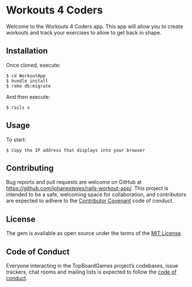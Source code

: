 # Workouts 4 Coders

Welcome to the Workouts 4 Coders app. This app will allow you to create workouts and track your exercises to allow to get back in shape. 


## Installation

Once cloned, execute: 

    $ cd WorkoutApp
    $ bundle install
    $ rake db:migrate

And then execute:

    $ rails s

## Usage

To start:

    $ Copy the IP address that displays into your browser 

## Contributing

Bug reports and pull requests are welcome on GitHub at https://github.com/johanesteves/rails-workout-app/. This project is intended to be a safe, welcoming space for collaboration, and contributors are expected to adhere to the [Contributor Covenant](http://contributor-covenant.org) code of conduct.

## License

The gem is available as open source under the terms of the [MIT License](http://opensource.org/licenses/MIT).

## Code of Conduct

Everyone interacting in the TopBoardGames project’s codebases, issue trackers, chat rooms and mailing lists is expected to follow the [code of conduct](https://github.com/johanesteves/rails-workout-app/blob/master/CODE_OF_CONDUCT.md).
